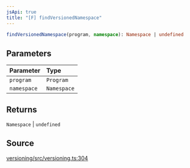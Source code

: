```yaml
---
jsApi: true
title: "[F] findVersionedNamespace"
---
```


```ts
findVersionedNamespace(program, namespace): Namespace | undefined
```

## Parameters

| Parameter   | Type        |
| :---------- | :---------- |
| `program`   | `Program`   |
| `namespace` | `Namespace` |

## Returns

`Namespace` \| `undefined`

## Source

[versioning/src/versioning.ts:304](https://github.com/markcowl/cadl/blob/3db15286/packages/versioning/src/versioning.ts#L304)
